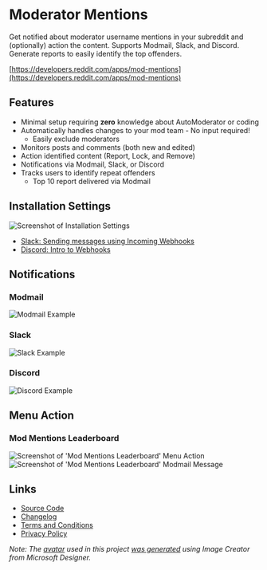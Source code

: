# Moderator Mentions

Get notified about moderator username mentions in your subreddit and (optionally) action the content. Supports Modmail, Slack, and Discord. Generate reports to easily identify the top offenders.

[https://developers.reddit.com/apps/mod-mentions](https://developers.reddit.com/apps/mod-mentions)

## Features

* Minimal setup requiring **zero** knowledge about AutoModerator or coding
* Automatically handles changes to your mod team - No input required!
  * Easily exclude moderators
* Monitors posts and comments (both new and edited)
* Action identified content (Report, Lock, and Remove)
* Notifications via Modmail, Slack, or Discord
* Tracks users to identify repeat offenders
  * Top 10 report delivered via Modmail

## Installation Settings

![Screenshot of Installation Settings](https://github.com/user-attachments/assets/1279d02b-3df5-4a54-b555-56f17628e595)

* [Slack: Sending messages using Incoming Webhooks](https://api.slack.com/messaging/webhooks)
* [Discord: Intro to Webhooks](https://support.discord.com/hc/en-us/articles/228383668-Intro-to-Webhooks)

## Notifications

### Modmail

![Modmail Example](https://github.com/shiruken/mod-mentions/assets/867617/bb89c958-2dad-4f3e-9945-d102ceb718a2)

### Slack

![Slack Example](https://github.com/shiruken/mod-mentions/assets/867617/327884e3-ca20-4f77-b5aa-47506a1c58dd)

### Discord

![Discord Example](https://github.com/shiruken/mod-mentions/assets/867617/337cee69-c9da-4e9b-b6b0-73eda2efe90f)

## Menu Action

### Mod Mentions Leaderboard

![Screenshot of 'Mod Mentions Leaderboard' Menu Action](https://github.com/user-attachments/assets/25da0405-eca7-4c1a-b9a4-4180a82472f8) ![Screenshot of 'Mod Mentions Leaderboard' Modmail Message](https://github.com/shiruken/mod-mentions/assets/867617/6ee19879-6882-419a-8750-9d8331e9995c)

## Links

* [Source Code](https://github.com/shiruken/mod-mentions)
* [Changelog](https://github.com/shiruken/mod-mentions/releases)
* [Terms and Conditions](https://github.com/shiruken/mod-mentions/blob/main/TERMS.md)
* [Privacy Policy](https://github.com/shiruken/mod-mentions/blob/main/PRIVACY.md)

_Note: The [avatar](https://raw.githubusercontent.com/shiruken/mod-mentions/main/assets/avatar.jpg) used in this project [was generated](https://www.bing.com/images/create/reddit-snoo-with-red-chat-bubble/1-65b40a11568c47adb04431b185d844e0?id=B84TaPWFCr4rXj3PWYi4rg%3d%3d&view=detailv2&idpp=genimg&FORM=GCRIDP&mode=overlay) using Image Creator from Microsoft Designer._
